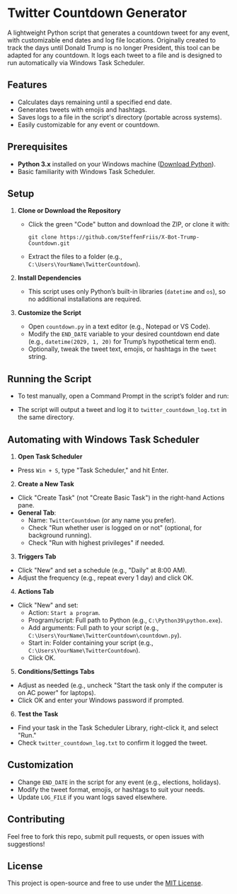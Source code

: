 # Twitter Countdown Generator

A lightweight Python script that generates a countdown tweet for any event, with customizable end dates and log file locations. Originally created to track the days until Donald Trump is no longer President, this tool can be adapted for any countdown. It logs each tweet to a file and is designed to run automatically via Windows Task Scheduler.

## Features
- Calculates days remaining until a specified end date.
- Generates tweets with emojis and hashtags.
- Saves logs to a file in the script's directory (portable across systems).
- Easily customizable for any event or countdown.

## Prerequisites
- **Python 3.x** installed on your Windows machine ([Download Python](https://www.python.org/downloads/)).
- Basic familiarity with Windows Task Scheduler.

## Setup
1. **Clone or Download the Repository**  
   - Click the green "Code" button and download the ZIP, or clone it with:  
     ```
     git clone https://github.com/SteffenFriis/X-Bot-Trump-Countdown.git
     ```
   - Extract the files to a folder (e.g., `C:\Users\YourName\TwitterCountdown`).

2. **Install Dependencies**  
   - This script uses only Python’s built-in libraries (`datetime` and `os`), so no additional installations are required.

3. **Customize the Script**  
   - Open `countdown.py` in a text editor (e.g., Notepad or VS Code).
   - Modify the `END_DATE` variable to your desired countdown end date (e.g., `datetime(2029, 1, 20)` for Trump’s hypothetical term end).
   - Optionally, tweak the tweet text, emojis, or hashtags in the `tweet` string.

## Running the Script
- To test manually, open a Command Prompt in the script’s folder and run:  

- The script will output a tweet and log it to `twitter_countdown_log.txt` in the same directory.

## Automating with Windows Task Scheduler
1. **Open Task Scheduler**  
 - Press `Win + S`, type "Task Scheduler," and hit Enter.

2. **Create a New Task**  
 - Click "Create Task" (not "Create Basic Task") in the right-hand Actions pane.
 - **General Tab**:  
   - Name: `TwitterCountdown` (or any name you prefer).  
   - Check "Run whether user is logged on or not" (optional, for background running).  
   - Check "Run with highest privileges" if needed.

3. **Triggers Tab**  
 - Click "New" and set a schedule (e.g., "Daily" at 8:00 AM).  
 - Adjust the frequency (e.g., repeat every 1 day) and click OK.

4. **Actions Tab**  
 - Click "New" and set:  
   - Action: `Start a program`.  
   - Program/script: Full path to Python (e.g., `C:\Python39\python.exe`).  
   - Add arguments: Full path to your script (e.g., `C:\Users\YourName\TwitterCountdown\countdown.py`).  
   - Start in: Folder containing your script (e.g., `C:\Users\YourName\TwitterCountdown`).  
   - Click OK.

5. **Conditions/Settings Tabs**  
 - Adjust as needed (e.g., uncheck "Start the task only if the computer is on AC power" for laptops).  
 - Click OK and enter your Windows password if prompted.

6. **Test the Task**  
 - Find your task in the Task Scheduler Library, right-click it, and select "Run."  
 - Check `twitter_countdown_log.txt` to confirm it logged the tweet.

## Customization
- Change `END_DATE` in the script for any event (e.g., elections, holidays).  
- Modify the tweet format, emojis, or hashtags to suit your needs.  
- Update `LOG_FILE` if you want logs saved elsewhere.

## Contributing
Feel free to fork this repo, submit pull requests, or open issues with suggestions!

## License
This project is open-source and free to use under the [MIT License](LICENSE).
